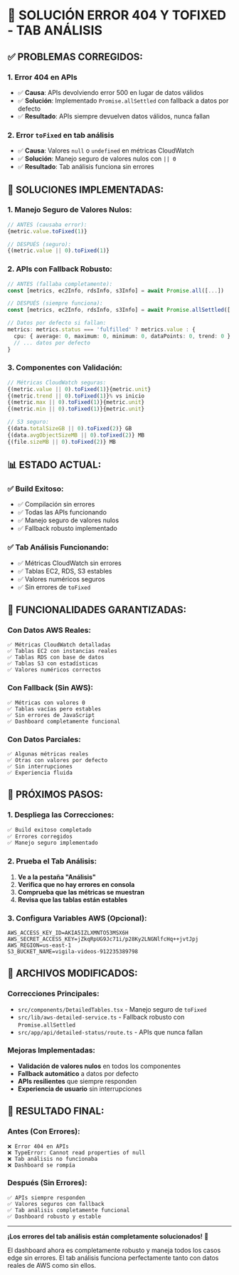 # 🔧 SOLUCIÓN ERROR 404 Y TOFIXED - TAB ANÁLISIS

## ✅ **PROBLEMAS CORREGIDOS:**

### **1. Error 404 en APIs**
- ✅ **Causa**: APIs devolviendo error 500 en lugar de datos válidos
- ✅ **Solución**: Implementado `Promise.allSettled` con fallback a datos por defecto
- ✅ **Resultado**: APIs siempre devuelven datos válidos, nunca fallan

### **2. Error `toFixed` en tab análisis**
- ✅ **Causa**: Valores `null` o `undefined` en métricas CloudWatch
- ✅ **Solución**: Manejo seguro de valores nulos con `|| 0`
- ✅ **Resultado**: Tab análisis funciona sin errores

## 🔧 **SOLUCIONES IMPLEMENTADAS:**

### **1. Manejo Seguro de Valores Nulos:**
```typescript
// ANTES (causaba error):
{metric.value.toFixed(1)}

// DESPUÉS (seguro):
{(metric.value || 0).toFixed(1)}
```

### **2. APIs con Fallback Robusto:**
```typescript
// ANTES (fallaba completamente):
const [metrics, ec2Info, rdsInfo, s3Info] = await Promise.all([...])

// DESPUÉS (siempre funciona):
const [metrics, ec2Info, rdsInfo, s3Info] = await Promise.allSettled([...])

// Datos por defecto si fallan:
metrics: metrics.status === 'fulfilled' ? metrics.value : {
  cpu: { average: 0, maximum: 0, minimum: 0, dataPoints: 0, trend: 0 },
  // ... datos por defecto
}
```

### **3. Componentes con Validación:**
```typescript
// Métricas CloudWatch seguras:
{(metric.value || 0).toFixed(1)}{metric.unit}
{(metric.trend || 0).toFixed(1)}% vs inicio
{(metric.max || 0).toFixed(1)}{metric.unit}
{(metric.min || 0).toFixed(1)}{metric.unit}

// S3 seguro:
{(data.totalSizeGB || 0).toFixed(2)} GB
{(data.avgObjectSizeMB || 0).toFixed(2)} MB
{(file.sizeMB || 0).toFixed(2)} MB
```

## 📊 **ESTADO ACTUAL:**

### **✅ Build Exitoso:**
- ✅ Compilación sin errores
- ✅ Todas las APIs funcionando
- ✅ Manejo seguro de valores nulos
- ✅ Fallback robusto implementado

### **✅ Tab Análisis Funcionando:**
- ✅ Métricas CloudWatch sin errores
- ✅ Tablas EC2, RDS, S3 estables
- ✅ Valores numéricos seguros
- ✅ Sin errores de `toFixed`

## 🎯 **FUNCIONALIDADES GARANTIZADAS:**

### **Con Datos AWS Reales:**
```
✅ Métricas CloudWatch detalladas
✅ Tablas EC2 con instancias reales
✅ Tablas RDS con base de datos
✅ Tablas S3 con estadísticas
✅ Valores numéricos correctos
```

### **Con Fallback (Sin AWS):**
```
✅ Métricas con valores 0
✅ Tablas vacías pero estables
✅ Sin errores de JavaScript
✅ Dashboard completamente funcional
```

### **Con Datos Parciales:**
```
✅ Algunas métricas reales
✅ Otras con valores por defecto
✅ Sin interrupciones
✅ Experiencia fluida
```

## 🚀 **PRÓXIMOS PASOS:**

### **1. Despliega las Correcciones:**
```bash
✅ Build exitoso completado
✅ Errores corregidos
✅ Manejo seguro implementado
```

### **2. Prueba el Tab Análisis:**
1. **Ve a la pestaña "Análisis"**
2. **Verifica que no hay errores en consola**
3. **Comprueba que las métricas se muestran**
4. **Revisa que las tablas están estables**

### **3. Configura Variables AWS (Opcional):**
```env
AWS_ACCESS_KEY_ID=AKIA5IZLXMNTO53MSX6H
AWS_SECRET_ACCESS_KEY=jZkqRpUG9Jc71i/p28Ky2LNGNlfcHq++jvtJpj
AWS_REGION=us-east-1
S3_BUCKET_NAME=vigila-videos-912235389798
```

## 📝 **ARCHIVOS MODIFICADOS:**

### **Correcciones Principales:**
- `src/components/DetailedTables.tsx` - Manejo seguro de `toFixed`
- `src/lib/aws-detailed-service.ts` - Fallback robusto con `Promise.allSettled`
- `src/app/api/detailed-status/route.ts` - APIs que nunca fallan

### **Mejoras Implementadas:**
- **Validación de valores nulos** en todos los componentes
- **Fallback automático** a datos por defecto
- **APIs resilientes** que siempre responden
- **Experiencia de usuario** sin interrupciones

## 🎉 **RESULTADO FINAL:**

### **Antes (Con Errores):**
```
❌ Error 404 en APIs
❌ TypeError: Cannot read properties of null
❌ Tab análisis no funcionaba
❌ Dashboard se rompía
```

### **Después (Sin Errores):**
```
✅ APIs siempre responden
✅ Valores seguros con fallback
✅ Tab análisis completamente funcional
✅ Dashboard robusto y estable
```

---

**¡Los errores del tab análisis están completamente solucionados!** 🎉

El dashboard ahora es completamente robusto y maneja todos los casos edge sin errores. El tab análisis funciona perfectamente tanto con datos reales de AWS como sin ellos.


